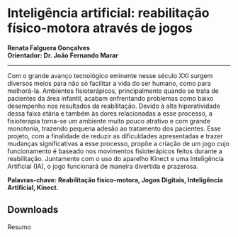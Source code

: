# Inteligência artificial: reabilitação físico-motora através de jogos 
**Renata Falguera Gonçalves**  
**Orientador: Dr. João Fernando Marar**
***
Com o grande avanço tecnológico eminente nesse século XXI surgem diversos meios para não só facilitar a vida do ser humano, como para melhorá-la. Ambientes fisioterápicos, principalmente quando se trata de pacientes da área infantil, acabam enfrentando problemas como baixo desempenho nos resultados da reabilitação. Devido à alta hiperatividade dessa faixa etária e também às dores relacionadas a esse processo, a fisioterapia torna-se um ambiente muito pouco atrativo e com grande monotonia, trazendo pequena adesão ao tratamento dos pacientes. Esse projeto, com a finalidade de reduzir as dificuldades apresentadas e trazer mudanças significativas a esse processo, propõe a criação de um jogo cujo funcionamento é baseado nos movimentos fisioterápicos feitos durante a reabilitação. Juntamente com o uso do aparelho Kinect e uma Inteligência Artificial (IA), o jogo funcionará de maneira divertida e prazerosa.  

**Palavras-chave: Reabilitação físico-motora, Jogos Digitais, Inteligência Artificial, Kinect.**

## Downloads

<a :href="$withBase('/files/resumo_renata.doc')" download>Resumo</a>
